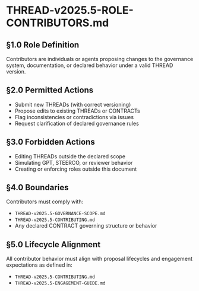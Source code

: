 # THREAD-v2025.5-ROLE-CONTRIBUTORS.md

## §1.0 Role Definition

Contributors are individuals or agents proposing changes to the governance system, documentation, or declared behavior under a valid THREAD version.

## §2.0 Permitted Actions

- Submit new THREADs (with correct versioning)
- Propose edits to existing THREADs or CONTRACTs
- Flag inconsistencies or contradictions via issues
- Request clarification of declared governance rules

## §3.0 Forbidden Actions

- Editing THREADs outside the declared scope
- Simulating GPT, STEERCO, or reviewer behavior
- Creating or enforcing roles outside this document

## §4.0 Boundaries

Contributors must comply with:
- `THREAD-v2025.5-GOVERNANCE-SCOPE.md`
- `THREAD-v2025.5-CONTRIBUTING.md`
- Any declared CONTRACT governing structure or behavior

## §5.0 Lifecycle Alignment

All contributor behavior must align with proposal lifecycles and engagement expectations as defined in:
- `THREAD-v2025.5-CONTRIBUTING.md`
- `THREAD-v2025.5-ENGAGEMENT-GUIDE.md`
